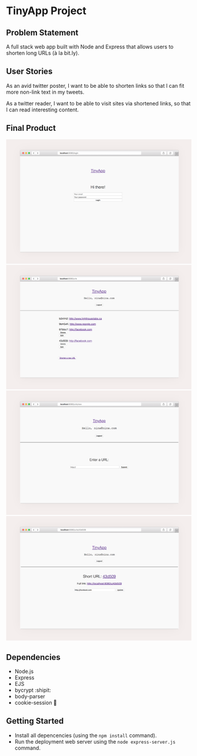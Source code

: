 # TinyApp Project

## Problem Statement

A full stack web app built with Node and Express that allows users to shorten long URLs (à la bit.ly).

## User Stories

As an avid twitter poster,
I want to be able to shorten links
so that I can fit more non-link text in my tweets.

As a twitter reader,
I want to be able to visit sites via shortened links,
so that I can read interesting content.


## Final Product

!["Screenshot of Login page"](https://github.com/ninayujiri/tinyApp/blob/master/docs/login-page.png?raw=true)
!["Screenshot of URL Index page"](https://github.com/ninayujiri/tinyApp/blob/master/docs/urls-index-page.png?raw=true)
!["Screenshot of URL New page](https://github.com/ninayujiri/tinyApp/blob/master/docs/urls-new-page.png?raw=true)
!["Screenshot of URL by ID page](https://github.com/ninayujiri/tinyApp/blob/master/docs/url-id-page.png?raw=true)

## Dependencies

- Node.js
- Express
- EJS
- bycrypt :shipit:
- body-parser
- cookie-session :cookie:

## Getting Started

- Install all depencencies (using the `npm install` command).
- Run the deployment web server using the `node express-server.js` command.
